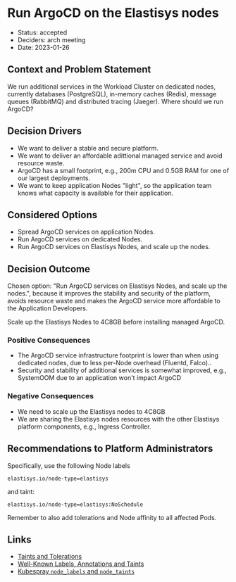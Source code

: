 # Run ArgoCD on the Elastisys nodes

- Status: accepted
- Deciders: arch meeting
- Date: 2023-01-26

## Context and Problem Statement

We run additional services in the Workload Cluster on dedicated nodes, currently databases (PostgreSQL), in-memory caches (Redis), message queues (RabbitMQ) and distributed tracing (Jaeger).
Where should we run ArgoCD?

## Decision Drivers

- We want to deliver a stable and secure platform.
- We want to deliver an affordable adittional managed service and avoid resource waste.
- ArgoCD has a small footprint, e.g., 200m CPU and 0.5GB RAM for one of our largest deployments.
- We want to keep application Nodes "light", so the application team knows what capacity is available for their application.

## Considered Options

- Spread ArgoCD services on application Nodes.
- Run ArgoCD services on dedicated Nodes.
- Run ArgoCD services on Elastisys Nodes, and scale up the nodes.

## Decision Outcome

Chosen option: "Run ArgoCD services on Elastisys Nodes, and scale up the nodes.", because it improves the stability and security of the platform, avoids resource waste and makes the ArgoCD service more affordable to the Application Developers.

Scale up the Elastisys Nodes to 4C8GB before installing managed ArgoCD.

### Positive Consequences

- The ArgoCD service infrastructure footprint is lower than when using dedicated nodes, due to less per-Node overhead (Fluentd, Falco)..
- Security and stability of additional services is somewhat improved, e.g., SystemOOM due to an application won't impact ArgoCD

### Negative Consequences

- We need to scale up the Elastisys nodes to 4C8GB
- We are sharing the Elastisys nodes resources with the other Elastisys platform components, e.g., Ingress Controller.

## Recommendations to Platform Administrators

Specifically, use the following Node labels

```text
elastisys.io/node-type=elastisys
```

and taint:

```text
elastisys.io/node-type=elastisys:NoSchedule
```

Remember to also add tolerations and Node affinity to all affected Pods.

## Links

- [Taints and Tolerations](https://kubernetes.io/docs/concepts/scheduling-eviction/taint-and-toleration/)
- [Well-Known Labels, Annotations and Taints](https://kubernetes.io/docs/reference/labels-annotations-taints/)
- [Kubespray `node_labels` and `node_taints`](https://github.com/kubernetes-sigs/kubespray/blob/master/docs/ansible/vars.md#other-service-variables)
